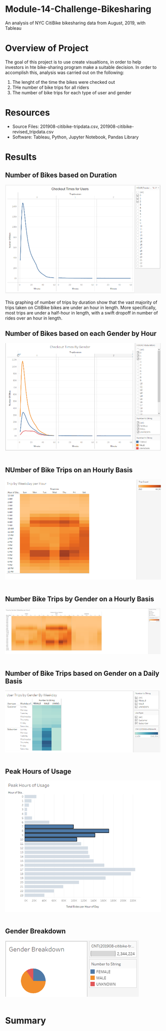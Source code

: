 # Module-14-Challenge-Bikesharing
An analysis of NYC CitiBike bikesharing data from August, 2019, with Tableau

# Overview of Project #
The goal of this project is to use create visualtions, in order to help investors in hte bike-sharing program make a suitable decision. In order to accomplish this, analysis was carried out on the following:
1. The lenght of the time the bikes were checked out
2. THe number of bike trips for all riders
3. The number of bike trips for each type of user and gender

# Resources #
- Source Files: 201908-citibike-tripdata.csv, 201908-citibike-revised_tripdata.csv
- Software: Tableau, Python, Jupyter Notebook, Pandas Library

# Results #
## Number of Bikes based on Duration ##
![initial](bikesharing/Image/Checout_times_users.png) <br><br>
This graphing of number of trips by duration show that the vast majority of trips taken on CitiBike bikes are under an hour in length. More specifically, most trips are under a half-hour in length, with a swift dropoff in number of rides over an hour in length.

## Number of Bikes based on each Gender by Hour ##
![initial](bikesharing/Image/checkout_Gender.png) <br><br>

## NUmber of Bike Trips on an Hourly Basis ##
![initial](bikesharing/Image/Trip_By_Weekday_hour.png) <br><br>

## Number Bike Trips by Gender on a Hourly Basis ##
![initial](bikesharing/Image/trip_weekday_by_Gender.png) <br><br>

## Number of Bike Trips based on Gender on a Daily Basis ##
![initial](bikesharing/Image/user_trip_by_gender_by_weekday.png) <br><br>

## Peak Hours of Usage ##
![initial](bikesharing/Image/Peak_Hours_of_Usage.png) <br><br>

## Gender Breakdown ##
![initial](bikesharing/Image/Gender.png) <br><br>

# Summary #




